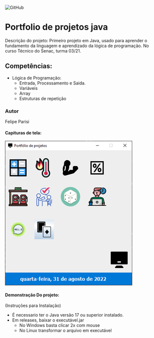 ![GitHub](https://img.shields.io/github/license/felipeparisi/portfolio-java?style=for-the-badge)

# Portfolio de projetos java
Descrição do projeto: 
Primeiro projeto em Java, usado para aprender o fundamento da linguagem e aprendizado da lógica de programação. No curso Técnico do Senac, turma 03/21.
## Competências:
- Lógica de Programação:
     - Entrada, Processamento e Saida.
     - Variáveis
     - Array
     - Estruturas de repetição 
### Autor
Felipe Parisi

#### Capituras de tela:

![tela](https://github.com/felipeparisi/portfolio-java/blob/main/img/Tela.PNG)

#### Demonstração Do projeto:
(Instruções para Instalação)
- É necessario ter o Java versão 17 ou superior instalado.
- Em releases, baixar o executável.jar
     - No Windows basta clicar 2x com mouse 
     - No Linux transformar o arquivo em executável 

